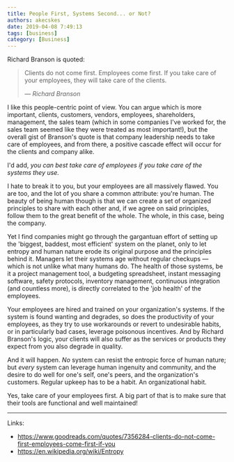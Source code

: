 ```yaml
---
title: People First, Systems Second... or Not?
authors: akecskes
date: 2019-04-08 7:49:13
tags: [business]
category: [Business]
---
```



<p>Richard Branson is quoted:</p>
<blockquote class="inlinequote">
<p>Clients do not come first. Employees come first. If you take care of your employees, they will take care of the clients.</p>
<cite>— Richard Branson</cite></blockquote>
<p> I like this people-centric point of view. You can argue which is more important, clients, customers, vendors, employees, shareholders, management, the sales team (which in some companies I've worked for, the sales team seemed like they were treated as most important!), but the overall gist of Branson's quote is that company leadership needs to take care of employees, and from there, a positive cascade effect will occur for the clients and company alike.</p>
<p>I'd add, <em>you can best take care of employees if you take care of the systems they use.</em></p>


<!--truncate-->


<p>I hate to break it to you, but your employees are all massively flawed. You are too, and the lot of you share a common attribute: you're human. The beauty of being human though is that we can create a set of organized principles to share with each other and, if we agree on said principles, follow them to the great benefit of the whole. The whole, in this case, being the company.</p>
<p>Yet I find companies might go through the gargantuan effort of setting up the 'biggest, baddest, most efficient' system on the planet, only to let entropy and human nature erode its original purpose and the principles behind it. Managers let their systems age without regular checkups &mdash; which is not unlike what many humans do. The health of those systems, be it a project management tool, a budgeting spreadsheet, instant messaging software, safety protocols, inventory management, continuous integration (and countless more), is directly correlated to the 'job health' of the employees.</p>
<p>Your employees are hired and trained on your organization's systems. If the system is found wanting and degrades, so does the productivity of your employees, as they try to use workarounds or revert to undesirable habits, or in particularly bad cases, leverage poisonous incentives. And by Richard Branson's logic, your clients will also suffer as the services or products they expect from you also degrade in quality.</p>
<p>And it will happen. <em>No</em> system can resist the entropic force of human nature; but <em>every</em> system can leverage human ingenuity and community, and the desire to do well for one's self, one's peers, and the organization's customers. Regular upkeep has to be a habit. An organizational habit.</p>
<p>Yes, take care of your employees first. A big part of that is to make sure that their tools are functional and well maintained! </p>
<hr />
<p>Links:</p>
<ul>
<li><a href="https://www.goodreads.com/quotes/7356284-clients-do-not-come-first-employees-come-first-if-you">https://www.goodreads.com/quotes/7356284-clients-do-not-come-first-employees-come-first-if-you</a></li>
<li><a href="https://en.wikipedia.org/wiki/Entropy">https://en.wikipedia.org/wiki/Entropy</a></li>
</ul>
